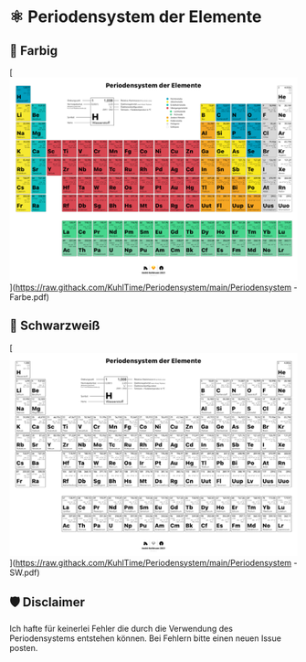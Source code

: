 # ⚛ Periodensystem der Elemente

## 🌈 Farbig
[![Farbe](./assets/farbe.png)](https://raw.githack.com/KuhlTime/Periodensystem/main/Periodensystem - Farbe.pdf)

## 🔲 Schwarzweiß
[![SW](./assets/sw.png)](https://raw.githack.com/KuhlTime/Periodensystem/main/Periodensystem - SW.pdf)

## 🛡 Disclaimer
Ich hafte für keinerlei Fehler die durch die Verwendung des Periodensystems entstehen können. Bei Fehlern bitte einen neuen Issue posten.

